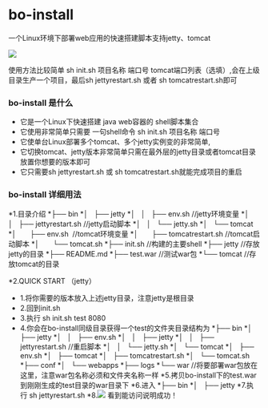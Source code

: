 # bo-install
一个Linux环境下部署web应用的快速搭建脚本支持jetty、tomcat


![](http://7xt9nt.com1.z0.glb.clouddn.com/5a22ba13e4b0dce08034c495?e=1512228900&token=trhI0BY8QfVrIGn9nENop6JAc6l5nZuxhjQ62UfM:uATC-Ix_TcbsjGXkyhRce6o5xrk=)

使用方法比较简单 sh init.sh 项目名称 端口号 tomcat端口列表（选填）,会在上级目录生产一个项目，最后sh jettyrestart.sh 或者 sh tomcatrestart.sh即可

### bo-install 是什么
* 它是一个Linux下快速搭建 java web容器的 shell脚本集合
* 它使用非常简单只需要 一句shell命令 sh init.sh 项目名称 端口号
* 它使单台Linux部署多个tomcat、多个jetty实例变的非常简单,
* 它切换tomcat、jetty版本非常简单只需在最外层的jetty目录或者tomcat目录放置你想要的版本即可
* 它只需要sh jettyrestart.sh 或 sh tomcatrestart.sh就能完成项目的重启


### bo-install 详细用法
*1.目录介绍
*├── bin
*│   ├── jetty
*│   │   ├── env.sh //jetty环境变量
*│   │   ├── jettyrestart.sh //jetty启动脚本
*│   │   └── jetty.sh
*│   └── tomcat
*│       ├── env.sh  //tomcat环境变量
*│       ├── tomcatrestart.sh //tomcat启动脚本
*│       └── tomcat.sh
*├── init.sh //构建的主要shell
*├── jetty //存放jetty的目录
*├── README.md
*├── test.war //测试war包
*└── tomcat //存放tomcat的目录

*2.QUICK START （jetty）
* 1.将你需要的版本放入上述jetty目录，注意jetty是根目录
* 2.回到init.sh
* 3.执行 sh init.sh test 8080
* 4.你会在bo-install同级目录获得一个test的文件夹目录结构为
*├── bin
*│   ├── jetty
*│   │   ├── env.sh
*│   │   ├── jetty
*│   │   ├── jettyrestart.sh //重启脚本
*│   │   └── jetty.sh
*│   └── tomcat
*│       ├── env.sh
*│       ├── tomcat
*│       ├── tomcatrestart.sh
*│       └── tomcat.sh
*├── conf
*│   └── webapps
*├── logs
*└── war //将要部署war包放在这里，注意war包名称必须和文件夹名称一样
*5.拷贝bo-install下的test.war到刚刚生成的test目录的war目录下
*6.进入
*├── bin
*│   ├── jetty
*7.执行 sh jettyrestart.sh 
*8.![](http://7xt9nt.com1.z0.glb.clouddn.com/5a254e68e4b0dce0803585fb?e=1512397944&token=trhI0BY8QfVrIGn9nENop6JAc6l5nZuxhjQ62UfM:Q4M91Dn3vJyKnLGdDD6teR0fz9o=) 看到能访问说明成功！

 
 





